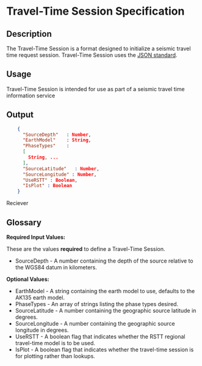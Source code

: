 # Travel-Time Session Specification

## Description

The Travel-Time Session is a format designed to initialize a seismic travel time
request session.  Travel-Time Session uses the
[JSON standard](http://www.json.org).

## Usage
Travel-Time Session is intended for use as part of a seismic travel time
information service

## Output
```json
    {
      "SourceDepth"   : Number,
      "EarthModel"    : String,      
      "PhaseTypes"    :
      [
        String, ...
      ],
      "SourceLatitude"   : Number,
      "SourceLongitude" : Number,
      "UseRSTT" : Boolean,
      "IsPlot" : Boolean
    }
```
Reciever
## Glossary
**Required Input Values:**

These are the values **required** to define a Travel-Time Session.

* SourceDepth -  A number containing the depth of the source relative to the
WGS84 datum in kilometers.

**Optional Values:**
* EarthModel - A string containing the earth model to use, defaults to the
AK135 earth model.
* PhaseTypes - An array of strings listing the phase types desired.
* SourceLatitude - A number containing the geographic source latitude in
degrees.
* SourceLongitude - A number containing the geographic source longitude in
degrees.
* UseRSTT - A boolean flag that indicates whether the RSTT regional travel-time
model is to be used.
* IsPlot - A boolean flag that indicates whether the travel-time session is
for plotting rather than lookups.

